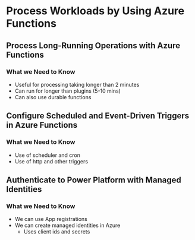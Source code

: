 # Process Workloads by Using Azure Functions

## Process Long-Running Operations with Azure Functions

### What we Need to Know

- Useful for processing taking longer than 2 minutes
- Can run for longer than plugins (5-10 mins)
- Can also use durable functions

## Configure Scheduled and Event-Driven Triggers in Azure Functions

### What we Need to Know

- Use of scheduler and cron
- Use of http and other triggers

## Authenticate to Power Platform with Managed Identities

### What we Need to Know

- We can use App registrations
- We can create managed identities in Azure
  - Uses client ids and secrets

